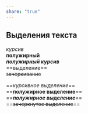 ```yaml
---
share: "true"
---
```

  
## Выделения текста  
*курсив*  
**полужирный**  
***полужирный курсив***  
==выделение==  
~~зачеркивание~~  
  
==*курсивное выделение*==  
==**полужирное выделение**==  
==***полужирное выделение***==  
==~~зачеркнутое выделение~~==  
